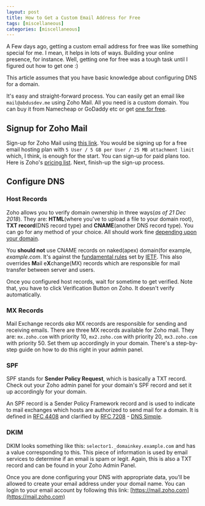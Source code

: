 ```yaml
---
layout: post
title: How to Get a Custom Email Address for Free
tags: [miscellaneous]
categories: [miscellaneous]
---
```


A Few days ago, getting a custom email address for free was like something special for me. I mean, it helps in lots of ways. Building your online presence, for instance. Well, getting one for free was a tough task until I figured out how to get one :)

<p class="message">This article assumes that you have basic knowledge about configuring DNS for a domain.</p>

It's easy and straight-forward process. You can easily get an email like `mail@abdusdev.me` using Zoho Mail. All you need is a custom domain. You can buy it from Namecheap or GoDaddy etc or get [one for free](#).

## Signup for Zoho Mail

Sign-up for Zoho Mail using [this link](https://workplace.zoho.com/orgsignup.do). You would be signing up for a free email hosting plan with `5 User / 5 GB per User / 25 MB attachment limit` which, I think, is enough for the start. You can sign-up for paid plans too. Here is Zoho's [pricing list](https://www.zoho.com/workplace/pricing.html). Next, finish-up the sign-up process.

## Configure DNS

### Host Records

Zoho allows you to verify domain ownership in three ways(_as of 21 Dec 2018_). They are: **HTML**(where you've to upload a file to your domain root), **TXT record**(DNS record type) and **CNAME**(another DNS record type). You can go for any method of your choice. All should work fine [depending upon your domain](https://superuser.com/questions/264913/cant-set-example-com-as-a-cname-record).

<p class="message">You <strong>should not</strong> use CNAME records on naked(apex) domain(for example, <em>example.com</em>. It's against the <a href="https://tools.ietf.org/html/rfc1034#section-3.6.2">fundamental rules</a> set by <a href="https://www.ietf.org/">IETF</a>. This also overrides <strong>M</strong>ail e<strong>X</strong>change(MX) records which are responsible for mail transfer between server and users.</p>

Once you configured host records, wait for sometime to get verified. Note that, you have to click Verification Button on Zoho. It doesn't verify automatically.

### MX Records

Mail Exchange records _aka_ MX records are responsible for sending and receiving emails. There are three MX records available for Zoho mail. They are: `mx.zoho.com` with priority 10, `mx2.zoho.com` with priority 20, `mx3.zoho.com` with priority 50. Set them up accordingly in your domain. There's a step-by-step guide on how to do this right in your admin panel.

### SPF

SPF stands for **Sender Policy Request**, which is basically a TXT record. Check out your Zoho admin panel for your domain's SPF record and set it up accordingly for your domain.

<p class="message">
    An SPF record is a Sender Policy Framework record and is used to indicate to mail exchanges which hosts are authorized to send mail for a domain. It is defined in <a href="https://www.ietf.org/rfc/rfc4408.txt">RFC 4408</a> and clarified by <a href="https://www.ietf.org/rfc/rfc7208.txt">RFC 7208</a> - <a href="https://support.dnsimple.com/articles/spf-record/">DNS Simple</a>.
</p>

### DKIM

DKIM looks something like this: `selector1._domainkey.example.com` and has a value corresponding to this. This piece of information is used by email services to determine if an email is spam or legit. Again, this is also a TXT record and can be found in your Zoho Admin Panel.

Once you are done configuring your DNS with appropriate data, you'll be allowed to create your email address under your domail name. You can login to your email account by following this link: [https://mail.zoho.com](https://mail.zoho.com)
